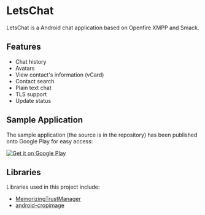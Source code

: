 # LetsChat

LetsChat is a Android chat application based on Openfire XMPP and Smack.

## Features

- Chat history
- Avatars
- View contact's information (vCard)
- Contact search
- Plain text chat
- TLS support
- Update status

## Sample Application
The sample application (the source is in the repository) has been published onto Google Play for easy access:

[![Get it on Google Play](http://www.android.com/images/brand/get_it_on_play_logo_small.png)](https://play.google.com/store/apps/details?id=com.mstr.letschat)

## Libraries
Libraries used in this project include:
- [MemorizingTrustManager](https://github.com/ge0rg/MemorizingTrustManager)
- [android-cropimage](https://github.com/lvillani/android-cropimage)
